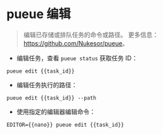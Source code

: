 # pueue 编辑

> 编辑已存储或排队任务的命令或路径。
> 更多信息：<https://github.com/Nukesor/pueue>。

- 编辑任务，查看 `pueue status` 获取任务 ID：

`pueue edit {{task_id}}`

- 编辑任务执行的路径：

`pueue edit {{task_id}} --path`

- 使用指定的编辑器编辑命令：

`EDITOR={{nano}} pueue edit {{task_id}}`